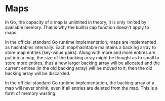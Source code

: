 # Maps

In Go, the capacity of a map is unlimited in theory, it is only limited by available memory. That is why the builtin cap function doesn't apply to maps.

In the official standard Go runtime implementation, maps are implemented as hashtables internally. Each map/hashtable maintains a backing array to store map entries (key-value pairs). Along with more and more entires are put into a map, the size of the backing array might be thought as to small to store more entires, thus a new larger backing array will be allocated and the current entires (in the old backing array) will be moved to it, then the old backing array will be discarded.  

In the official standard Go runtime implementation, the backing array of a map will never shrink, even if all entries are deleted from the map. This is a form of memory wasting.
